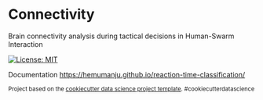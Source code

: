 Connectivity
==============================

Brain connectivity analysis during tactical decisions in Human-Swarm Interaction

[![License: MIT](https://img.shields.io/badge/License-MIT-yellow.svg)](https://opensource.org/licenses/MIT)

Documentation <https://hemumanju.github.io/reaction-time-classification/> <br />

<p><small>Project based on the <a target="_blank" href="https://drivendata.github.io/cookiecutter-data-science/">cookiecutter data science project template</a>. #cookiecutterdatascience</small></p>

